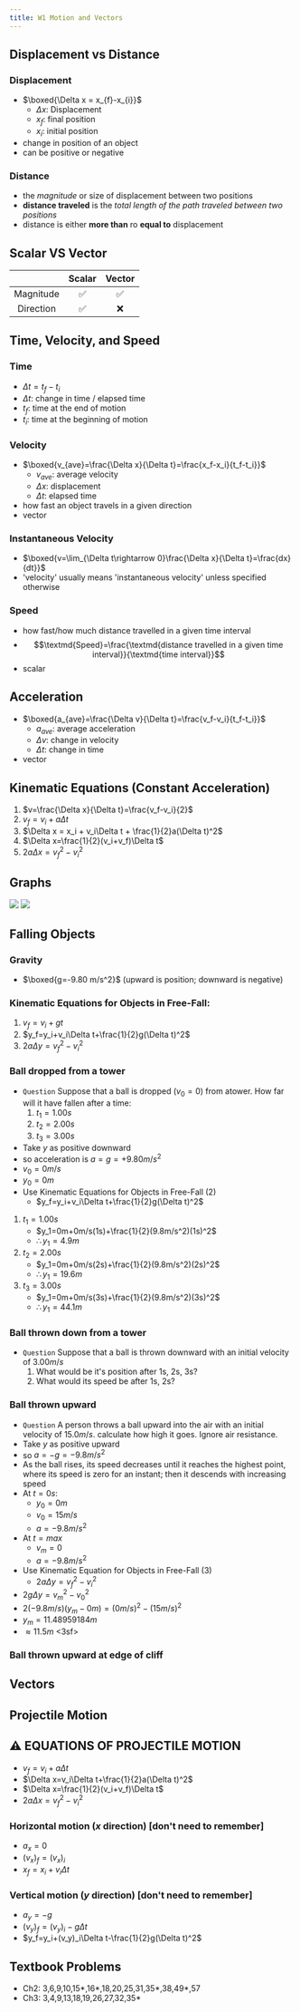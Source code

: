 ```yaml
---
title: W1 Motion and Vectors
---
```


## Displacement vs Distance

### Displacement

- $\boxed{\Delta x = x_{f}-x_{i}}$
  - $\Delta x$: Displacement
  - $x_f$: final position
  - $x_i$: initial position
- change in position of an object
- can be positive or negative

### Distance

- the _magnitude_ or size of displacement between two positions
- **distance traveled** is the _total length of the path traveled between two positions_
- distance is either **more than** ro **equal to** displacement

## Scalar VS Vector

|           | Scalar | Vector |
| :-------: | :----: | :----: |
| Magnitude |   ✅   |   ✅   |
| Direction |   ✅   |   ❌   |

## Time, Velocity, and Speed

### Time

- $\Delta t = t_f-t_i$
- $\Delta t$: change in time / elapsed time
- $t_f$: time at the end of motion
- $t_i$: time at the beginning of motion

### Velocity

- $\boxed{v_{ave}=\frac{\Delta x}{\Delta t}=\frac{x_f-x_i}{t_f-t_i}}$
  - $v_{ave}$: average velocity
  - $\Delta x$: displacement
  - $\Delta t$: elapsed time
- how fast an object travels in a given direction
- vector

### Instantaneous Velocity

- $\boxed{v=\lim_{\Delta t\rightarrow 0}\frac{\Delta x}{\Delta t}=\frac{dx}{dt}}$
- 'velocity' usually means 'instantaneous velocity' unless specified otherwise

### Speed

- how fast/how much distance travelled in a given time interval
- $$\textmd{Speed}=\frac{\textmd{distance travelled in a given time interval}}{\textmd{time interval}}$$
- scalar

## Acceleration

- $\boxed{a_{ave}=\frac{\Delta v}{\Delta t}=\frac{v_f-v_i}{t_f-t_i}}$
  - $a_{ave}$: average acceleration
  - $\Delta v$: change in velocity
  - $\Delta t$: change in time
- vector

## Kinematic Equations (Constant Acceleration)

1. $v=\frac{\Delta x}{\Delta t}=\frac{v_f-v_i}{2}$
2. $v_f = v_i + a\Delta t$
3. $\Delta x = x_i + v_i\Delta t + \frac{1}{2}a(\Delta t)^2$
4. $\Delta x=\frac{1}{2}(v_i+v_f)\Delta t$
5. $2a\Delta x=v_f^2-v_i^2$

## Graphs

![](/src/assets/phyc10009/2021-03-16-10-36-46.png)
![](/src/assets/phyc10009/2021-03-16-10-37-09.png)

## Falling Objects

### Gravity

- $\boxed{g=-9.80 m/s^2}$ (upward is position; downward is negative)

### Kinematic Equations for Objects in Free-Fall:

1. $v_f=v_i+gt$
2. $y_f=y_i+v_i\Delta t+\frac{1}{2}g(\Delta t)^2$
3. $2a\Delta y=v_f^2-v_i^2$

### Ball dropped from a tower

- `Question` Suppose that a ball is dropped ($v_0=0$) from atower. How far will it have fallen after a time:
  1. $t_1=1.00s$
  2. $t_2=2.00s$
  3. $t_3=3.00s$
- Take $y$ as positive downward
- so acceleration is $a=g=+9.80m/s^2$
- $v_0=0m/s$
- $y_0=0m$
- Use Kinematic Equations for Objects in Free-Fall (2)
  - $y_f=y_i+v_i\Delta t+\frac{1}{2}g(\Delta t)^2$

1. $t_1=1.00s$
   - $y_1=0m+0m/s(1s)+\frac{1}{2}(9.8m/s^2)(1s)^2$
   - $\therefore y_1=4.9m$
2. $t_2=2.00s$
   - $y_1=0m+0m/s(2s)+\frac{1}{2}(9.8m/s^2)(2s)^2$
   - $\therefore y_1=19.6m$
3. $t_3=3.00s$
   - $y_1=0m+0m/s(3s)+\frac{1}{2}(9.8m/s^2)(3s)^2$
   - $\therefore y_1=44.1m$

### Ball thrown down from a tower

- `Question` Suppose that a ball is thrown downward with an initial velocity of $3.00m/s$
  1. What would be it's position after 1s, 2s, 3s?
  2. What would its speed be after 1s, 2s?

### Ball thrown upward

- `Question` A person throws a ball upward into the air with an initial velocity of $15.0m/s$. calculate how high it goes. Ignore air resistance.
- Take $y$ as positive upward
- so $a=-g=-9.8m/s^2$
- As the ball rises, its speed decreases until it reaches the highest point, where its speed is zero for an instant; then it descends with increasing speed
- At $t=0s$:
  - $y_0=0m$
  - $v_0=15m/s$
  - $a=-9.8m/s^2$
- At $t=max$
  - $v_m=0$
  - $a=-9.8m/s^2$
- Use Kinematic Equation for Objects in Free-Fall (3)
  - $2a\Delta y=v_f^2-v_i^2$
- $2g\Delta y=v_m^2-v_0^2$
- $2(-9.8m/s)(y_m-0m)=(0m/s)^2-(15m/s)^2$
- $y_m=11.48959184m$
- $\approx 11.5m$ <3sf>

### Ball thrown upward at edge of cliff

## Vectors

## Projectile Motion

## ⚠️ EQUATIONS OF PROJECTILE MOTION

- $v_f=v_i+a\Delta t$
- $\Delta x=v_i\Delta t+\frac{1}{2}a(\Delta t)^2$
- $\Delta x=\frac{1}{2}(v_i+v_f)\Delta t$
- $2a\Delta x=v_f ^2-v_i ^2$

### Horizontal motion ($x$ direction) [don't need to remember]

- $a_x=0$
- $(v_x)_f=(v_x)_i$
- $x_f=x_i+v_i\Delta t$

### Vertical motion ($y$ direction) [don't need to remember]

- $a_y=-g$
- $(v_y)_f=(v_y)_i-g\Delta t$
- $y_f=y_i+(v_y)_i\Delta t-\frac{1}{2}g(\Delta t)^2$

## Textbook Problems

- Ch2: 3,6,9,10,15*,16*,18,20,25,31,35*,38,49*,57
- Ch3: 3,4,9,13,18,19,26,27,32,35\*
